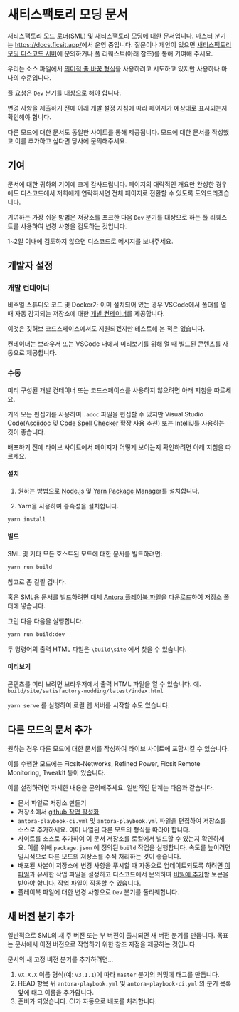 # 새티스팩토리 모딩 문서

새티스팩토리 모드 로더(SML) 및 새티스팩토리 모딩에 대한 문서입니다.
마스터 분기는 <https://docs.ficsit.app/>에서 운영 중입니다.
질문이나 제안이 있으면 [새티스팩토리 모딩 디스코드 서버](https://discord.gg/xkVJ73E)에 문의하거나 풀 리퀘스트(아래 참조)를 통해 기여해 주세요.

우리는 소스 파일에서 [의미적 줄 바꿈 형식](https://sembr.org/)을 사용하려고 시도하고 있지만 사용하나 마나의 수준입니다.

풀 요청은 `Dev` 분기를 대상으로 해야 합니다.

변경 사항을 제출하기 전에 아래 개발 설정 지침에 따라 페이지가 예상대로 표시되는지 확인해야 합니다.

다른 모드에 대한 문서도 동일한 사이트를 통해 제공됩니다.
모드에 대한 문서를 작성했고 이를 추가하고 싶다면 당사에 문의해주세요.

## 기여

문서에 대한 귀하의 기여에 크게 감사드립니다.
페이지의 대략적인 개요만 완성한 경우에도 디스코드에서 저희에게 연락하시면
전체 페이지로 전환할 수 있도록 도와드리겠습니다.

기여하는 가장 쉬운 방법은 저장소를 포크한 다음 `Dev` 분기를 대상으로 하는 풀 리퀘스트를 사용하여 변경 사항을 검토하는 것입니다.

1~2일 이내에 검토하지 않으면 디스코드로 메시지를 보내주세요.

## 개발자 설정

### 개발 컨테이너

비주얼 스튜디오 코드 및 Docker가 이미 설치되어 있는 경우 VSCode에서 폴더를 열 때 자동 감지되는 저장소에 대한 [개발 컨테이너](https://code.visualstudio.com/docs/devcontainers/containers)를 제공합니다.

이것은 깃허브 코드스페이스에서도 지원되겠지만 테스트해 본 적은 없습니다.

컨테이너는 브라우저 또는 VSCode 내에서 미리보기를 위해 열 때 빌드된 콘텐츠를 자동으로 제공합니다.

### 수동

미리 구성된 개발 컨테이너 또는 코드스페이스를 사용하지 않으려면 아래 지침을 따르세요.

거의 모든 편집기를 사용하여 `.adoc` 파일을 편집할 수 있지만 Visual Studio Code([Asciidoc](https://marketplace.visualstudio.com/items?itemName=asciidoctor.asciidoctor-vscode) 및 [Code Spell Checker](https://marketplace.visualstudio.com/items?itemName=streetsidesoftware.code-spell-checker) 확장 사용 추천) 또는 IntelliJ를 사용하는 것이 좋습니다.

배포하기 전에 라이브 사이트에서 페이지가 어떻게 보이는지 확인하려면 아래 지침을 따르세요.

#### 설치

1. 원하는 방법으로 [Node.js](https://nodejs.org/en/download/) 및 [Yarn Package Manager](https://classic.yarnpkg.com/en/docs/install)를 설치합니다.

2. Yarn을 사용하여 종속성을 설치합니다.

```bash
yarn install
```

#### 빌드

SML 및 기타 모든 호스트된 모드에 대한 문서를 빌드하려면:

```bash
yarn run build
```

참고로 좀 걸릴 겁니다.

혹은 SML용 문서를 빌드하려면 대체 [Antora 플레이북 파일](https://cdn.discordapp.com/attachments/629385164115673108/689142080043352073/antora-playbook-dev.yml)을 다운로드하여 저장소 폴더에 넣습니다.

그런 다음 다음을 실행합니다.

```bash
yarn run build:dev
```

두 명령어의 출력 HTML 파일은 `\build\site` 에서 찾을 수 있습니다.

#### 미리보기

콘텐츠를 미리 보려면 브라우저에서 출력 HTML 파일을 열 수 있습니다. 예. `build/site/satisfactory-modding/latest/index.html`

`yarn serve` 를 실행하여 로컬 웹 서버를 시작할 수도 있습니다.

## 다른 모드의 문서 추가

원하는 경우 다른 모드에 대한 문서를 작성하여 라이브 사이트에 포함시킬 수 있습니다.

이를 수행한 모드에는 FicsIt-Networks, Refined Power, Ficsit Remote Monitoring, TweakIt 등이 있습니다.

이를 설정하려면 자세한 내용을 문의해주세요. 일반적인 단계는 다음과 같습니다.

- 문서 파일로 저장소 만들기
- 저장소에서 [github 작업 활성화](https://docs.github.com/en/repositories/managing-your-repositorys-settings-and-features/enabling-features-for-your-repository/managing-github-actions-settings-for-a-repository)
- `antora-playbook-ci.yml` 및 `antora-playbook.yml` 파일을 편집하여 저장소를 소스로 추가하세요. 이미 나열된 다른 모드의 형식을 따라야 합니다.
- 사이트를 소스로 추가하여 이 문서 저장소를 로컬에서 빌드할 수 있는지 확인하세요. 이를 위해 `package.json` 에 정의된 `build` 작업을 실행합니다. 속도를 높이려면 일시적으로 다른 모드의 저장소를 주석 처리하는 것이 좋습니다.
- 배포된 사본이 저장소에 변경 사항을 푸시할 때 자동으로 업데이트되도록 하려면 [이 파일](.github/workflows/SubModPush.yml.example)과 유사한 작업 파일을 설정하고 디스코드에서 문의하여 [비밀에 추가](https://docs.github.com/en/actions/security-guides/encrypted-secrets#creating-encrypted-secrets-for-a-repository)할 토큰을 받아야 합니다. 작업 파일이 작동할 수 있습니다.
- 플레이북 파일에 대한 변경 사항으로 `Dev` 분기를 풀리퀘합니다.

## 새 버전 분기 추가

일반적으로 SML의 새 주 버전 또는 부 버전이 출시되면 새 버전 분기를 만듭니다.
목표는 문서에서 이전 버전으로 작업하기 위한 참조 지점을 제공하는 것입니다.

문서의 새 고정 버전 분기를 추가하려면...

1. `vX.X.X` 이름 형식(예: `v3.1.1`)에 따라 `master` 분기의 커밋에 태그를 만듭니다.
2. HEAD 항목 뒤 `antora-playbook.yml` 및 `antora-playbook-ci.yml` 의 분기 목록 앞에 태그 이름을 추가합니다.
3. 준비가 되었습니다. CI가 자동으로 배포를 처리합니다.
